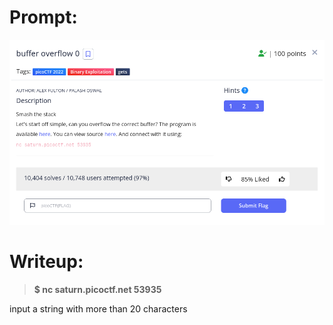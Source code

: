 <h1>
  Prompt:
</h1>

![alt text](prompt.png)

<h1>
  Writeup:
</h1>

> **$ nc saturn.picoctf.net 53935**
<p>input a string with more than 20 characters</p>
